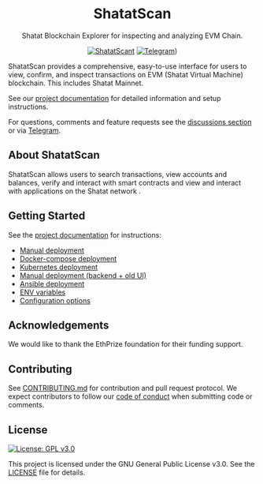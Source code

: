 <h1 align="center">ShatatScan</h1>
<p align="center">Shatat Blockchain Explorer for inspecting and analyzing EVM Chain.</p>
<div align="center">

[![ShatatScant](https://github.com/shatat/ShatatScan)]([[https://github.com/blockscout/blockscout/action](https://github.com/shatat/ShatatScan)](https://github.com/shatat/ShatatScan))
[![Telegram](https://t.me/shatathub)](https://t.me/shatathub))

</div>


ShatatScan provides a comprehensive, easy-to-use interface for users to view, confirm, and inspect transactions on EVM (Shatat Virtual Machine) blockchain. This includes Shatat Mainnet.

See our [project documentation](https://docs.shatat.ir/) for detailed information and setup instructions.

For questions, comments and feature requests see the [discussions section]((https://github.com/shatat/ShatatScan)) or via [Telegram]((https://t.me/shatathub)).

## About ShatatScan

ShatatScan allows users to search transactions, view accounts and balances, verify and interact with smart contracts and view and interact with applications on the Shatat network .


## Getting Started

See the [project documentation](https://docs.shatat.ir/) for instructions:

- [Manual deployment](https://docs.shatat.ir)
- [Docker-compose deployment](https://docs.shatat.ir)
- [Kubernetes deployment](https://docs.shatat.ir)
- [Manual deployment (backend + old UI)](https://docs.shatat.ir)
- [Ansible deployment](https://docs.shatat.ir)
- [ENV variables](https://docs.shatat.ir)
- [Configuration options](https://docs.shatat.ir)

## Acknowledgements

We would like to thank the EthPrize foundation for their funding support.

## Contributing

See [CONTRIBUTING.md](CONTRIBUTING.md) for contribution and pull request protocol. We expect contributors to follow our [code of conduct](CODE_OF_CONDUCT.md) when submitting code or comments.

## License

[![License: GPL v3.0](https://img.shields.io/badge/License-GPL%20v3-blue.svg)](https://www.gnu.org/licenses/gpl-3.0)

This project is licensed under the GNU General Public License v3.0. See the [LICENSE](LICENSE) file for details.
